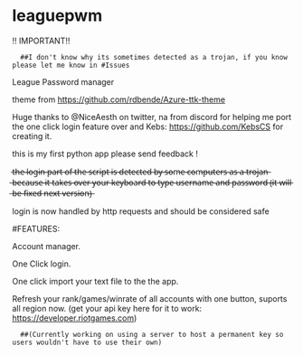 # leaguepwm

!! IMPORTANT!!

      ##I don't know why its sometimes detected as a trojan, if you know please let me know in #Issues



League Password manager

theme from https://github.com/rdbende/Azure-ttk-theme

Huge thanks to @NiceAesth on twitter, na from discord for helping me port the one click login feature over and Kebs: https://github.com/KebsCS for creating it.

this is my first python app please send feedback !


t̶h̶e̶ ̶l̶o̶g̶i̶n̶ ̶p̶a̶r̶t̶ ̶o̶f̶ ̶t̶h̶e̶ ̶s̶c̶r̶i̶p̶t̶ ̶i̶s̶ ̶d̶e̶t̶e̶c̶t̶e̶d̶ ̶b̶y̶ ̶s̶o̶m̶e̶ ̶c̶o̶m̶p̶u̶t̶e̶r̶s̶ ̶a̶s̶ ̶a̶ ̶t̶r̶o̶j̶a̶n̶ ̶b̶e̶c̶a̶u̶s̶e̶ ̶i̶t̶ ̶t̶a̶k̶e̶s̶ ̶o̶v̶e̶r̶ ̶y̶o̶u̶r̶ ̶k̶e̶y̶b̶o̶a̶r̶d̶ ̶t̶o̶ ̶t̶y̶p̶e̶ ̶u̶s̶e̶r̶n̶a̶m̶e̶ ̶a̶n̶d̶ ̶p̶a̶s̶s̶w̶o̶r̶d̶ ̶(̶i̶t̶ ̶w̶i̶l̶l̶ ̶b̶e̶ ̶f̶i̶x̶e̶d̶ ̶n̶e̶x̶t̶ ̶v̶e̶r̶s̶i̶o̶n̶)̶

login is now handled by http requests and should be considered safe



#FEATURES:

Account manager.

One Click login.

One click import your text file to the the app.

Refresh your rank/games/winrate of all accounts with one button, suports all region now.
(get your api key here for it to work: https://developer.riotgames.com)

      ##(Currently working on using a server to host a permanent key so users wouldn't have to use their own)
